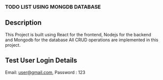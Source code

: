 ### TODO LIST USING MONGDB DATABASE

## Description

This Project is built using React for the frontend, Nodejs for the backend and Mongodb for the database
All CRUD operations are implemented in this project.

## Test User Login Details

Email: user@gmail.com,
Password : 123
